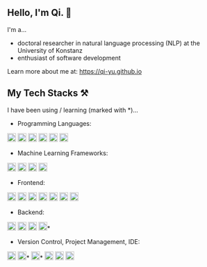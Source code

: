 ## Hello, I'm Qi. 🦄

I'm a...
- doctoral researcher in natural language processing (NLP) at the University of Konstanz
- enthusiast of software development

Learn more about me at: https://qi-yu.github.io

## My Tech Stacks ⚒️
I have been using / learning (marked with *)... 

- Programming Languages:

<code><img title="Python" alt="python" width="20px" src="https://cdn.jsdelivr.net/gh/devicons/devicon/icons/python/python-original.svg" /></code>
<code><img title="TypeScript" alt="typescript" width="20px" src="https://cdn.jsdelivr.net/gh/devicons/devicon/icons/typescript/typescript-original.svg" /></code>
<code><img title="JavaScript" alt="javascript" width="20px" src="https://cdn.jsdelivr.net/gh/devicons/devicon/icons/javascript/javascript-original.svg" /></code>
<code><img title="Java" alt="java" width="20px" src="https://cdn.jsdelivr.net/gh/devicons/devicon/icons/java/java-original.svg" /></code>
<code><img title="R" alt="r" width="20px" src="https://cdn.jsdelivr.net/gh/devicons/devicon/icons/r/r-original.svg" /></code>
<code><img title="Bash" alt="bash" width="20px" src="https://cdn.jsdelivr.net/gh/devicons/devicon/icons/bash/bash-original.svg" /></code>

- Machine Learning Frameworks:

<code><img title="PyTorch" alt="pytorch" width="20px" src="https://cdn.jsdelivr.net/gh/devicons/devicon/icons/pytorch/pytorch-original.svg" /></code>
<code><img title="scikit-learn" alt="scikitlearn" width="20px" src="https://cdn.jsdelivr.net/gh/devicons/devicon/icons/scikitlearn/scikitlearn-original.svg" /></code>
<code><img title="TensorFlow" alt="tensorflow" width="20px" src="https://cdn.jsdelivr.net/gh/devicons/devicon/icons/tensorflow/tensorflow-original.svg" /></code>
<code><img title="NumPy" alt="numpy" width="20px" src="https://cdn.jsdelivr.net/gh/devicons/devicon/icons/numpy/numpy-original.svg" /></code>

- Frontend:

<code><img title="Angular" alt="angular" width="20px" src="https://cdn.jsdelivr.net/gh/devicons/devicon/icons/angular/angular-original.svg" /></code>
<code><img title="HTML 5" alt="html5" width="20px" src="https://cdn.jsdelivr.net/gh/devicons/devicon/icons/html5/html5-original.svg" /></code>
<code><img title="CSS 3" alt="css3" width="20px" src="https://cdn.jsdelivr.net/gh/devicons/devicon/icons/css3/css3-original.svg" /></code>
<code><img title="npm" alt="npm" width="20px" src="https://cdn.jsdelivr.net/gh/devicons/devicon/icons/npm/npm-original-wordmark.svg" /></code>
<code><img title="Node.js" alt="nodejs" width="20px" src="https://cdn.jsdelivr.net/gh/devicons/devicon/icons/nodejs/nodejs-original.svg" /></code>
<code><img title="Bootstrap" alt="bootstrap" width="20px" src="https://cdn.jsdelivr.net/gh/devicons/devicon/icons/bootstrap/bootstrap-original.svg" /></code>
<code><img title="Cypress" alt="cypressio" width="20px" src="https://cdn.jsdelivr.net/gh/devicons/devicon/icons/cypressio/cypressio-original.svg" /></code>

- Backend:

<code><img title="Flask" alt="flask" width="20px" src="https://cdn.jsdelivr.net/gh/devicons/devicon/icons/flask/flask-original.svg" /></code>
<code><img title="FastAPI" alt="fastapi" width="20px" src="https://cdn.jsdelivr.net/gh/devicons/devicon/icons/fastapi/fastapi-original.svg" /></code>
<code><img title="PostgreSQL" alt="postgresql" width="20px" src="https://cdn.jsdelivr.net/gh/devicons/devicon/icons/postgresql/postgresql-original.svg" /></code>
<code><img title="Docker" alt="docker" width="20px" src="https://cdn.jsdelivr.net/gh/devicons/devicon/icons/docker/docker-original.svg" /></code>*

- Version Control, Project Management, IDE:

<code><img title="Git" alt="git" width="20px" src="https://cdn.jsdelivr.net/gh/devicons/devicon/icons/git/git-original.svg" /></code>
<code><img title="Azure DevOps" alt="azuredevops" width="20px" src="https://cdn.jsdelivr.net/gh/devicons/devicon/icons/azuredevops/azuredevops-original.svg" /></code>*
<code><img title="Jira" alt="jira" width="20px" src="https://cdn.jsdelivr.net/gh/devicons/devicon/icons/jira/jira-original.svg" /></code>*
<code><img title="Visual Studio Code" alt="vscode" width="20px" src="https://cdn.jsdelivr.net/gh/devicons/devicon/icons/vscode/vscode-original.svg" /></code>
<code><img title="PyCharm" alt="pycharm" width="20px" src="https://cdn.jsdelivr.net/gh/devicons/devicon/icons/pycharm/pycharm-original.svg" /></code>
<code><img title="IntelliJ" alt="intellij" width="20px" src="https://cdn.jsdelivr.net/gh/devicons/devicon/icons/intellij/intellij-original.svg" /></code>


<!--
**qi-yu/qi-yu** is a ✨ _special_ ✨ repository because its `README.md` (this file) appears on your GitHub profile.

Here are some ideas to get you started:

- 🔭 I’m currently working on ...
- 🌱 I’m currently learning ...
- 👯 I’m looking to collaborate on ...
- 🤔 I’m looking for help with ...
- 💬 Ask me about ...
- 📫 How to reach me: ...
- 😄 Pronouns: ...
- ⚡ Fun fact: ...
-->

